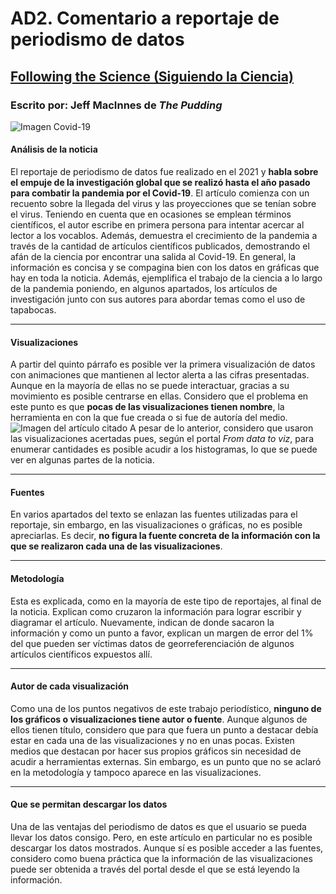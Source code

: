 # AD2. Comentario a reportaje de periodismo de datos
## [Following the Science (Siguiendo la Ciencia)](https://pudding.cool/2021/03/covid-science/ "Datos científicos sobre el Covid-19")
### Escrito por: Jeff MacInnes de *The Pudding*
![Imagen Covid-19](https://www.periodicocubano.com/wp-content/uploads/2020/12/vacunap.jpg)
#### Análisis de la noticia
El reportaje de periodismo de datos fue realizado en el 2021 y **habla sobre el empuje de la investigación global que se realizó hasta el año pasado para combatir la pandemia por el Covid-19**. El artículo comienza con un recuento sobre la llegada del virus y las proyecciones que se tenían sobre el virus. 
Teniendo en cuenta que en ocasiones se emplean términos científicos, el autor escribe en primera persona para intentar acercar al lector a los vocablos. Además, demuestra el crecimiento de la pandemia a través de la cantidad de artículos científicos publicados, demostrando el afán de la ciencia por encontrar una salida al Covid-19.
En general, la información es concisa y se compagina bien con los datos en gráficas que hay en toda la noticia. Además, ejemplifica el trabajo de la ciencia a lo largo de la pandemia poniendo, en algunos apartados, los artículos de investigación junto con sus autores para abordar temas como el uso de tapabocas. 
***
#### Visualizaciones
A partir del quinto párrafo es posible ver la primera visualización de datos con animaciones que mantienen al lector alerta a las cifras presentadas. Aunque en la mayoría de ellas no se puede interactuar, gracias a su movimiento es posible centrarse en ellas. 
Considero que el problema en este punto es que **pocas de las visualizaciones tienen nombre**, la herramienta en con la que fue creada o si fue de autoría del medio. 
![Imagen del artículo citado](https://pudding.cool/2021/03/covid-science/9e3fb8ac0548bbbd4959.png)
A pesar de lo anterior, considero que usaron las visualizaciones acertadas pues, según el portal *From data to viz*, para enumerar cantidades es posible acudir a los histogramas, lo que se puede ver en algunas partes de la noticia. 
***
#### Fuentes
En varios apartados del texto se enlazan las fuentes utilizadas para el reportaje, sin embargo, en las visualizaciones o gráficas, no es posible apreciarlas. Es decir, **no figura la fuente concreta de la información con la que se realizaron cada una de las visualizaciones**. 
***
#### Metodología
Esta es explicada, como en la mayoría de este tipo de reportajes, al final de la noticia. Explican como cruzaron la información para lograr escribir y diagramar el artículo. Nuevamente, indican de donde sacaron la información y como un punto a favor, explican un margen de error del 1% del que pueden ser víctimas datos de georreferenciación de algunos artículos científicos expuestos allí. 
***
#### Autor de cada visualización
Como una de los puntos negativos de este trabajo periodístico, **ninguno de los gráficos o visualizaciones tiene autor o fuente**. Aunque algunos de ellos tienen título, considero que para que fuera un punto a destacar debía estar en cada una de las visualizaciones y no en unas pocas. 
Existen medios que destacan por hacer sus propios gráficos sin necesidad de acudir a herramientas externas. Sin embargo, es un punto que no se aclaró en la metodología y tampoco aparece en las visualizaciones. 
***
#### Que se permitan descargar los datos
Una de las ventajas del periodismo de datos es que el usuario se pueda llevar los datos consigo. Pero, en este artículo en particular no es posible descargar los datos mostrados. Aunque sí es posible acceder a las fuentes, considero como buena práctica que la información de las visualizaciones puede ser obtenida a través del portal desde el que se está leyendo la información. 

